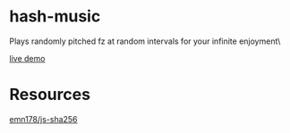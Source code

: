 # hash-music

Plays randomly pitched fz at random intervals for your infinite enjoyment\

[live demo](https://strawstack.github.com/InteractiveArt/hash-music)

# Resources

[emn178/js-sha256](https://github.com/emn178/js-sha256/edit/master/src/sha256.js)
